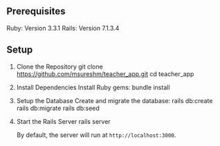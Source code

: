 ## Prerequisites

Ruby: Version 3.3.1
Rails: Version 7.1.3.4

## Setup

1. Clone the Repository
   git clone https://github.com/msureshm/teacher_app.git
   cd teacher_app

2. Install Dependencies
   Install Ruby gems:
     bundle install

3. Setup the Database
   Create and migrate the database:
     rails db:create
     rails db:migrate
     rails db:seed

4. Start the Rails Server
   rails server

   By default, the server will run at `http://localhost:3000`.